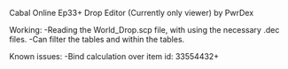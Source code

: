 Cabal Online Ep33+ Drop Editor (Currently only viewer) by PwrDex

Working:
-Reading the World_Drop.scp file, with using the necessary .dec files.
-Can filter the tables and within the tables.

Known issues:
-Bind calculation over item id: 33554432+
